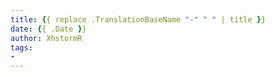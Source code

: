 ```yaml
---
title: {{ replace .TranslationBaseName "-" " " | title }}
date: {{ .Date }}
author: XhstormR
tags:
-
---
```


<!--more-->

>
